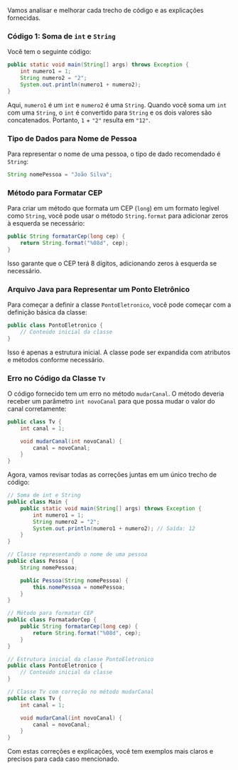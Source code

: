 Vamos analisar e melhorar cada trecho de código e as explicações fornecidas.

### Código 1: Soma de `int` e `String`

Você tem o seguinte código:

```java
public static void main(String[] args) throws Exception {
    int numero1 = 1;
    String numero2 = "2";
    System.out.println(numero1 + numero2);
}
```

Aqui, `numero1` é um `int` e `numero2` é uma `String`. Quando você soma um `int` com uma `String`, o `int` é convertido para `String` e os dois valores são concatenados. Portanto, `1` + `"2"` resulta em `"12"`.

### Tipo de Dados para Nome de Pessoa

Para representar o nome de uma pessoa, o tipo de dado recomendado é `String`:

```java
String nomePessoa = "João Silva";
```

### Método para Formatar CEP

Para criar um método que formata um CEP (`long`) em um formato legível como `String`, você pode usar o método `String.format` para adicionar zeros à esquerda se necessário:

```java
public String formatarCep(long cep) {
    return String.format("%08d", cep);
}
```

Isso garante que o CEP terá 8 dígitos, adicionando zeros à esquerda se necessário.

### Arquivo Java para Representar um Ponto Eletrônico

Para começar a definir a classe `PontoEletronico`, você pode começar com a definição básica da classe:

```java
public class PontoEletronico {
    // Conteúdo inicial da classe
}
```

Isso é apenas a estrutura inicial. A classe pode ser expandida com atributos e métodos conforme necessário.

### Erro no Código da Classe `Tv`

O código fornecido tem um erro no método `mudarCanal`. O método deveria receber um parâmetro `int novoCanal` para que possa mudar o valor do canal corretamente:

```java
public class Tv {
    int canal = 1;

    void mudarCanal(int novoCanal) {
        canal = novoCanal;
    }
}
```

Agora, vamos revisar todas as correções juntas em um único trecho de código:

```java
// Soma de int e String
public class Main {
    public static void main(String[] args) throws Exception {
        int numero1 = 1;
        String numero2 = "2";
        System.out.println(numero1 + numero2); // Saída: 12
    }
}

// Classe representando o nome de uma pessoa
public class Pessoa {
    String nomePessoa;

    public Pessoa(String nomePessoa) {
        this.nomePessoa = nomePessoa;
    }
}

// Método para formatar CEP
public class FormatadorCep {
    public String formatarCep(long cep) {
        return String.format("%08d", cep);
    }
}

// Estrutura inicial da classe PontoEletronico
public class PontoEletronico {
    // Conteúdo inicial da classe
}

// Classe Tv com correção no método mudarCanal
public class Tv {
    int canal = 1;

    void mudarCanal(int novoCanal) {
        canal = novoCanal;
    }
}
```

Com estas correções e explicações, você tem exemplos mais claros e precisos para cada caso mencionado.